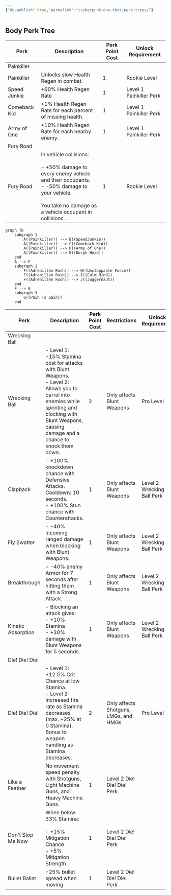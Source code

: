 ```yaml
---
{"dg-publish":true,"permalink":"/cyberpunk-one-shot/perk-trees/"}
---
```


## Body Perk Tree

| Perk         | Description                                                                                                                                                                              | Perk Point Cost | Unlock Requirement      |
| ------------ | ---------------------------------------------------------------------------------------------------------------------------------------------------------------------------------------- | --------------- | ----------------------- |
| Painkiller   |                                                                                                                                                                                          |                 |                         |
| Painkiller   | Unlocks slow Health Regen in combat.                                                                                                                                                     | 1               | Rookie Level            |
| Speed Junkie | +60% Health Regen Rate                                                                                                                                                                   | 1               | Level 1 Painkiller Perk |
| Comeback Kid | +1% Health Regen Rate for each percent of missing health.                                                                                                                                | 1               | Level 1 Painkiller Perk |
| Army of One  | +10% Health Regen Rate for each nearby enemy.                                                                                                                                            | 1               | Level 1 Painkiller Perk |
| Fury Road    |                                                                                                                                                                                          |                 |                         |
| Fury Road    | In vehicle collisions:<br><br>- +50% damage to every enemy vehicle and their occupants.<br>- -50% damage to your vehicle.<br><br>You take no damage as a vehicle occupant in collisions. | 1               | Rookie Level            |







```mermaid
graph TD
	subgraph 1
		A((Painkiller)) --> B((SpeedJunkie))
		A((Painkiller)) --> C((Comeback Kid))
		A((Painkiller)) --> D((Army of One))
		A((Painkiller)) --> E((Dorph Head))
	end
	A --> F
	subgraph 2
		F((Adrenillen Rush)) --> H((Unstoppable Force))
		F((Adrenillen Rush)) --> I((Calm Mind))
		F((Adrenillen Rush)) --> J((Juggernaut))
	end
	F --> G
	subgraph 3
		G((Pain To Gain))
	end
```

| Perk               | Description                                                                                                                                                                                                   | Perk Point Cost | Restrictions                          | Unlock Requirement         |
| ------------------ | ------------------------------------------------------------------------------------------------------------------------------------------------------------------------------------------------------------- | --------------- | ------------------------------------- | -------------------------- |
| Wrecking Ball      |                                                                                                                                                                                                               |                 |                                       |                            |
| Wrecking Ball      | - Level 1: -15% Stamina cost for attacks with Blunt Weapons.<br>- Level 2: Allows you to barrel into enemies while sprinting and blocking with Blunt Weapons, causing damage and a chance to knock them down. | 2               | Only affects Blunt Weapons            | Pro Level                  |
| Clapback           | - +100% knockdown chance with Defensive Attacks. Cooldown: 10 seconds.<br>- +100% Stun chance with Counterattacks.                                                                                            | 1               | Only affects Blunt Weapons            | Level 2 Wrecking Ball Perk |
| Fly Swatter        | - -40% incoming ranged damage when blocking with Blunt Weapons.                                                                                                                                               | 1               | Only affects Blunt Weapons            | Level 2 Wrecking Ball Perk |
| Breakthrough       | - -40% enemy Armor for 7 seconds after hitting them with a Strong Attack.                                                                                                                                     | 1               | Only affects Blunt Weapons            | Level 2 Wrecking Ball Perk |
| Kinetic Absorption | - Blocking an attack gives:<br>    - +10% Stamina<br>    - +30% damage with Blunt Weapons for 5 seconds.                                                                                                      | 1               | Only affects Blunt Weapons            | Level 2 Wrecking Ball Perk |
| Die! Die! Die!     |                                                                                                                                                                                                               |                 |                                       |                            |
| Die! Die! Die!     | - Level 1: +12.5% Crit Chance at low Stamina.<br>- Level 2: Increased fire rate as Stamina decreases (max. +25% at 0 Stamina). Bonus to weapon handling as Stamina decreases.                                 | 2               | Only affects Shotguns, LMGs, and HMGs | Pro Level                  |
| Like a Feather     | No movement speed penalty with Shotguns, Light Machine Guns, and Heavy Machine Guns.                                                                                                                          | 1               | Level 2 Die! Die! Die! Perk           |                            |
| Don't Stop Me Now  | When below 33% Stamina:<br><br>- +15% Mitigation Chance<br>- +5% Mitigation Strength                                                                                                                          | 1               | Level 2 Die! Die! Die! Perk           |                            |
| Bullet Ballet      | -25% bullet spread when moving.                                                                                                                                                                               | 1               | Level 2 Die! Die! Die! Perk           |                            |